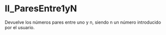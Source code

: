 # II_ParesEntre1yN
Devuelve los números pares entre uno y n, siendo n un número introducido por el usuario.
